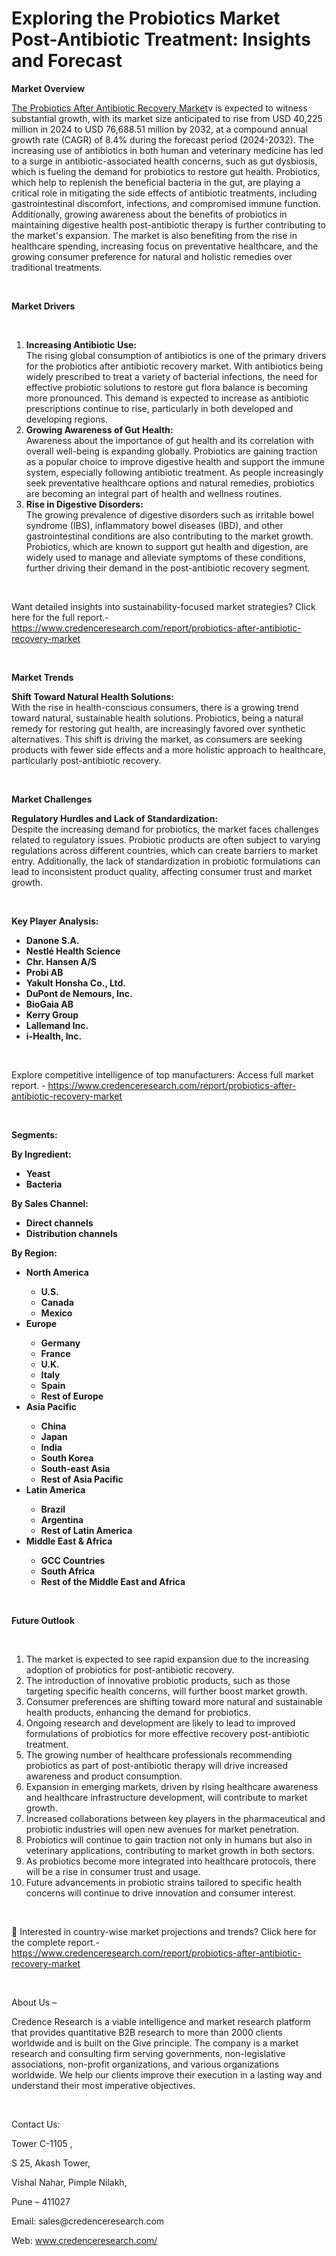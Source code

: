 # Exploring the Probiotics Market Post-Antibiotic Treatment: Insights and Forecast


<p><strong>Market Overview</strong></p>
<p><a href="https://www.credenceresearch.com/report/probiotics-after-antibiotic-recovery-market">The Probiotics After Antibiotic Recovery Market</a>v is expected to witness substantial growth, with its market size anticipated to rise from USD 40,225 million in 2024 to USD 76,688.51 million by 2032, at a compound annual growth rate (CAGR) of 8.4% during the forecast period (2024-2032). The increasing use of antibiotics in both human and veterinary medicine has led to a surge in antibiotic-associated health concerns, such as gut dysbiosis, which is fueling the demand for probiotics to restore gut health. Probiotics, which help to replenish the beneficial bacteria in the gut, are playing a critical role in mitigating the side effects of antibiotic treatments, including gastrointestinal discomfort, infections, and compromised immune function. Additionally, growing awareness about the benefits of probiotics in maintaining digestive health post-antibiotic therapy is further contributing to the market's expansion. The market is also benefiting from the rise in healthcare spending, increasing focus on preventative healthcare, and the growing consumer preference for natural and holistic remedies over traditional treatments.</p>
<p><strong>&nbsp;</strong></p>
<p><strong>Market Drivers</strong></p>
<p><strong>&nbsp;</strong></p>
<ol>
<li><strong>Increasing Antibiotic Use:</strong><br /> The rising global consumption of antibiotics is one of the primary drivers for the probiotics after antibiotic recovery market. With antibiotics being widely prescribed to treat a variety of bacterial infections, the need for effective probiotic solutions to restore gut flora balance is becoming more pronounced. This demand is expected to increase as antibiotic prescriptions continue to rise, particularly in both developed and developing regions.</li>
<li><strong>Growing Awareness of Gut Health:</strong><br /> Awareness about the importance of gut health and its correlation with overall well-being is expanding globally. Probiotics are gaining traction as a popular choice to improve digestive health and support the immune system, especially following antibiotic treatment. As people increasingly seek preventative healthcare options and natural remedies, probiotics are becoming an integral part of health and wellness routines.</li>
<li><strong>Rise in Digestive Disorders:</strong><br /> The growing prevalence of digestive disorders such as irritable bowel syndrome (IBS), inflammatory bowel diseases (IBD), and other gastrointestinal conditions are also contributing to the market growth. Probiotics, which are known to support gut health and digestion, are widely used to manage and alleviate symptoms of these conditions, further driving their demand in the post-antibiotic recovery segment.</li>
</ol>
<p><strong>&nbsp;</strong></p>
<p>Want detailed insights into sustainability-focused market strategies? Click here for the full report.- <a href="https://www.credenceresearch.com/report/probiotics-after-antibiotic-recovery-market">https://www.credenceresearch.com/report/probiotics-after-antibiotic-recovery-market</a></p>
<p><strong>&nbsp;</strong></p>
<p><strong>Market Trends</strong></p>
<p><strong>Shift Toward Natural Health Solutions:</strong><br /> With the rise in health-conscious consumers, there is a growing trend toward natural, sustainable health solutions. Probiotics, being a natural remedy for restoring gut health, are increasingly favored over synthetic alternatives. This shift is driving the market, as consumers are seeking products with fewer side effects and a more holistic approach to healthcare, particularly post-antibiotic recovery.</p>
<p><strong>&nbsp;</strong></p>
<p><strong>Market Challenges</strong></p>
<p><strong>Regulatory Hurdles and Lack of Standardization:</strong><br /> Despite the increasing demand for probiotics, the market faces challenges related to regulatory issues. Probiotic products are often subject to varying regulations across different countries, which can create barriers to market entry. Additionally, the lack of standardization in probiotic formulations can lead to inconsistent product quality, affecting consumer trust and market growth.</p>
<p><strong>&nbsp;</strong></p>
<p><strong>Key Player Analysis:</strong></p>
<ul>
<li><strong>Danone S.A.</strong></li>
<li><strong>Nestl&eacute; Health Science</strong></li>
<li><strong>Chr. Hansen A/S</strong></li>
<li><strong>Probi AB</strong></li>
<li><strong>Yakult Honsha Co., Ltd.</strong></li>
<li><strong>DuPont de Nemours, Inc.</strong></li>
<li><strong>BioGaia AB</strong></li>
<li><strong>Kerry Group</strong></li>
<li><strong>Lallemand Inc.</strong></li>
<li><strong>i-Health, Inc.</strong></li>
</ul>
<p><strong>&nbsp;</strong></p>
<p>Explore competitive intelligence of top manufacturers: Access full market report. - <a href="https://www.credenceresearch.com/report/probiotics-after-antibiotic-recovery-market">https://www.credenceresearch.com/report/probiotics-after-antibiotic-recovery-market</a></p>
<p><strong>&nbsp;</strong></p>
<p><strong>Segments:</strong></p>
<p><strong>By Ingredient:</strong></p>
<ul>
<li><strong>Yeast</strong></li>
<li><strong>Bacteria</strong></li>
</ul>
<p><strong>By Sales Channel:</strong></p>
<ul>
<li><strong>Direct channels</strong></li>
<li><strong>Distribution channels</strong></li>
</ul>
<p><strong>By Region:</strong></p>
<ul>
<li><strong>North America</strong></li>
<ul>
<li><strong>U.S.</strong></li>
<li><strong>Canada</strong></li>
<li><strong>Mexico</strong></li>
</ul>
<li><strong>Europe</strong></li>
<ul>
<li><strong>Germany</strong></li>
<li><strong>France</strong></li>
<li><strong>U.K.</strong></li>
<li><strong>Italy</strong></li>
<li><strong>Spain</strong></li>
<li><strong>Rest of Europe</strong></li>
</ul>
<li><strong>Asia Pacific</strong></li>
<ul>
<li><strong>China</strong></li>
<li><strong>Japan</strong></li>
<li><strong>India</strong></li>
<li><strong>South Korea</strong></li>
<li><strong>South-east Asia</strong></li>
<li><strong>Rest of Asia Pacific</strong></li>
</ul>
<li><strong>Latin America</strong></li>
<ul>
<li><strong>Brazil</strong></li>
<li><strong>Argentina</strong></li>
<li><strong>Rest of Latin America</strong></li>
</ul>
<li><strong>Middle East &amp; Africa</strong></li>
<ul>
<li><strong>GCC Countries</strong></li>
<li><strong>South Africa</strong></li>
<li><strong>Rest of the Middle East and Africa</strong></li>
</ul>
</ul>
<p><strong>&nbsp;</strong></p>
<p><strong>Future Outlook </strong></p>
<p><strong>&nbsp;</strong></p>
<ol>
<li>The market is expected to see rapid expansion due to the increasing adoption of probiotics for post-antibiotic recovery.</li>
<li>The introduction of innovative probiotic products, such as those targeting specific health concerns, will further boost market growth.</li>
<li>Consumer preferences are shifting toward more natural and sustainable health products, enhancing the demand for probiotics.</li>
<li>Ongoing research and development are likely to lead to improved formulations of probiotics for more effective recovery post-antibiotic treatment.</li>
<li>The growing number of healthcare professionals recommending probiotics as part of post-antibiotic therapy will drive increased awareness and product consumption.</li>
<li>Expansion in emerging markets, driven by rising healthcare awareness and healthcare infrastructure development, will contribute to market growth.</li>
<li>Increased collaborations between key players in the pharmaceutical and probiotic industries will open new avenues for market penetration.</li>
<li>Probiotics will continue to gain traction not only in humans but also in veterinary applications, contributing to market growth in both sectors.</li>
<li>As probiotics become more integrated into healthcare protocols, there will be a rise in consumer trust and usage.</li>
<li>Future advancements in probiotic strains tailored to specific health concerns will continue to drive innovation and consumer interest.</li>
</ol>
<p><strong>&nbsp;</strong></p>
<p>📌 Interested in country-wise market projections and trends? Click here for the complete report.- <a href="https://www.credenceresearch.com/report/probiotics-after-antibiotic-recovery-market">https://www.credenceresearch.com/report/probiotics-after-antibiotic-recovery-market</a></p>
<p>&nbsp;</p>
<p>About Us &ndash;</p>
<p>Credence Research is a viable intelligence and market research platform that provides quantitative B2B research to more than 2000 clients worldwide and is built on the Give principle. The company is a market research and consulting firm serving governments, non-legislative associations, non-profit organizations, and various organizations worldwide. We help our clients improve their execution in a lasting way and understand their most imperative objectives.</p>
<p>&nbsp;</p>
<p>Contact Us:</p>
<p>Tower C-1105 ,</p>
<p>S 25, Akash Tower,</p>
<p>Vishal Nahar, Pimple Nilakh,</p>
<p>Pune &ndash; 411027</p>
<p>Email: sales@credenceresearch.com</p>
<p>Web: <a href="http://www.credenceresearch.com/">www.credenceresearch.com/</a></p>
